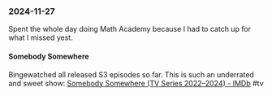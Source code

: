 ### 2024-11-27
Spent the whole day doing Math Academy because I had to catch up for what I missed yest.

#### Somebody Somewhere
Bingewatched all released S3 episodes so far.  This is such an underrated and sweet show: [Somebody Somewhere (TV Series 2022–2024) - IMDb](https://www.imdb.com/title/tt12759100/) #tv 

